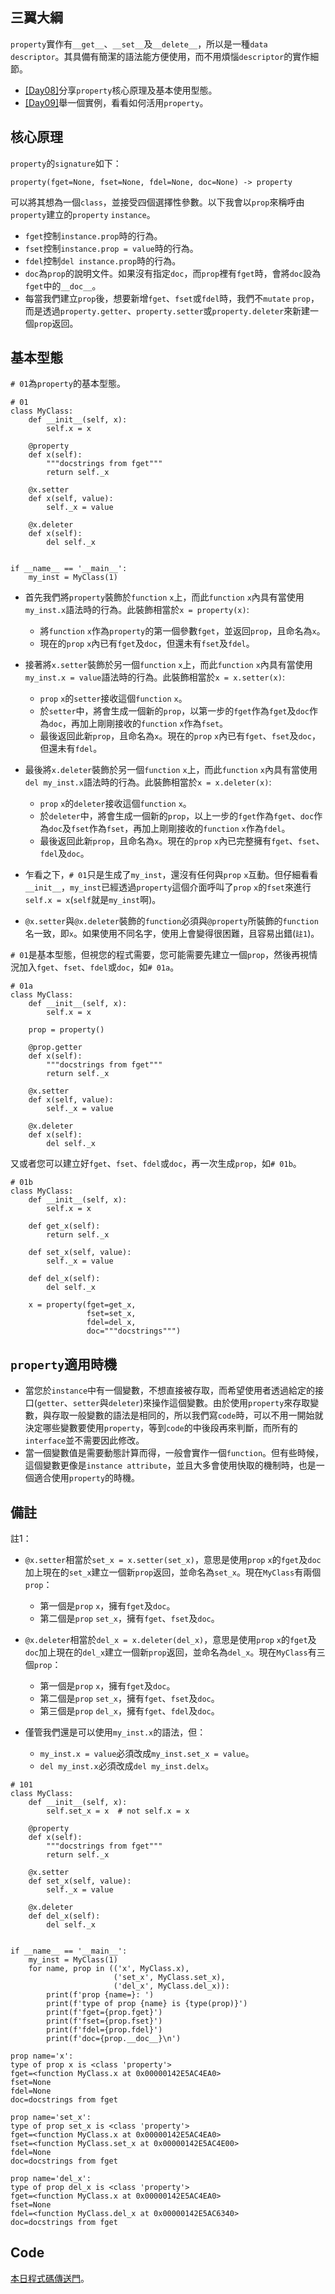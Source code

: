 ## 三翼大綱
`property`實作有`__get__`、`__set__`及`__delete__`，所以是一種`data descriptor`。其具備有簡潔的語法能方便使用，而不用煩惱`descriptor`的實作細節。
* [[Day08]](https://ithelp.ithome.com.tw/articles/10317760)分享`property`核心原理及基本使用型態。
* [[Day09]](https://ithelp.ithome.com.tw/articles/10317761)舉一個實例，看看如何活用`property`。

## 核心原理
`property`的`signature`如下：
```python=
property(fget=None, fset=None, fdel=None, doc=None) -> property
```
可以將其想為一個`class`，並接受四個選擇性參數。以下我會以`prop`來稱呼由`property`建立的`property` `instance`。
* `fget`控制`instance.prop`時的行為。
* `fset`控制`instance.prop = value`時的行為。
* `fdel`控制`del instance.prop`時的行為。
* `doc`為`prop`的說明文件。如果沒有指定`doc`，而`prop`裡有`fget`時，會將`doc`設為`fget`中的`__doc__`。
* 每當我們建立`prop`後，想要新增`fget`、`fset`或`fdel`時，我們不`mutate` `prop`，而是透過`property.getter`、`property.setter`或`property.deleter`來新建一個`prop`返回。

## 基本型態
`# 01`為`property`的基本型態。
```python=
# 01
class MyClass:
    def __init__(self, x):
        self.x = x

    @property
    def x(self):
        """docstrings from fget"""
        return self._x

    @x.setter
    def x(self, value):
        self._x = value

    @x.deleter
    def x(self):
        del self._x


if __name__ == '__main__':
    my_inst = MyClass(1)
```
* 首先我們將`property`裝飾於`function` `x`上，而此`function` `x`內具有當使用`my_inst.x`語法時的行為。此裝飾相當於`x = property(x)`:
    * 將`function` `x`作為`property`的第一個參數`fget`，並返回`prop`，且命名為`x`。
    * 現在的`prop` `x`內已有`fget`及`doc`，但還未有`fset`及`fdel`。

* 接著將`x.setter`裝飾於另一個`function` `x`上，而此`function` `x`內具有當使用`my_inst.x = value`語法時的行為。此裝飾相當於`x = x.setter(x)`:
    * `prop` `x`的`setter`接收這個`function` `x`。
    * 於`setter`中，將會生成一個新的`prop`，以第一步的`fget`作為`fget`及`doc`作為`doc`，再加上剛剛接收的`function` `x`作為`fset`。
    * 最後返回此新`prop`，且命名為`x`。現在的`prop` `x`內已有`fget`、`fset`及`doc`，但還未有`fdel`。

* 最後將`x.deleter`裝飾於另一個`function` `x`上，而此`function` `x`內具有當使用`del my_inst.x`語法時的行為。此裝飾相當於`x = x.deleter(x)`:
    *  `prop` `x`的`deleter`接收這個`function` `x`。
    * 於`deleter`中，將會生成一個新的`prop`，以上一步的`fget`作為`fget`、`doc`作為`doc`及`fset`作為`fset`，再加上剛剛接收的`function` `x`作為`fdel`。
    * 最後返回此新`prop`，且命名為`x`。現在的`prop` `x`內已完整擁有`fget`、`fset`、`fdel`及`doc`。

* 乍看之下，`# 01`只是生成了`my_inst`，還沒有任何與`prop` `x`互動。但仔細看看`__init__`，`my_inst`已經透過`property`這個介面呼叫了`prop` `x`的`fset`來進行`self.x = x`(`self`就是`my_inst`啊)。

* `@x.setter`與`@x.deleter`裝飾的`function`必須與`@property`所裝飾的`function`名一致，即`x`。如果使用不同名字，使用上會變得很困難，且容易出錯(`註1`)。

`# 01`是基本型態，但視您的程式需要，您可能需要先建立一個`prop`，然後再視情況加入`fget`、`fset`、`fdel`或`doc`，如`# 01a`。
```python=
# 01a
class MyClass:
    def __init__(self, x):
        self.x = x

    prop = property()

    @prop.getter
    def x(self):
        """docstrings from fget"""
        return self._x

    @x.setter
    def x(self, value):
        self._x = value

    @x.deleter
    def x(self):
        del self._x
```
又或者您可以建立好`fget`、`fset`、`fdel`或`doc`，再一次生成`prop`，如`# 01b`。
```python=
# 01b
class MyClass:
    def __init__(self, x):
        self.x = x

    def get_x(self):
        return self._x

    def set_x(self, value):
        self._x = value

    def del_x(self):
        del self._x

    x = property(fget=get_x,
                 fset=set_x,
                 fdel=del_x,
                 doc="""docstrings""")
```


## `property`適用時機
* 當您於`instance`中有一個變數，不想直接被存取，而希望使用者透過給定的接口(`getter`、`setter`與`deleter`)來操作這個變數。由於使用`property`來存取變數，與存取一般變數的語法是相同的，所以我們寫`code`時，可以不用一開始就決定哪些變數要使用`property`，等到`code`的中後段再來判斷，而所有的`interface`並不需要因此修改。
* 當一個變數值是需要動態計算而得，一般會實作一個`function`。但有些時候，這個變數更像是`instance attribute`，並且大多會使用快取的機制時，也是一個適合使用`property`的時機。


## 備註
註1：
* `@x.setter`相當於`set_x = x.setter(set_x)`，意思是使用`prop` `x`的`fget`及`doc`加上現在的`set_x`建立一個新`prop`返回，並命名為`set_x`。現在`MyClass`有兩個`prop`：
    * 第一個是`prop` `x`，擁有`fget`及`doc`。
    * 第二個是`prop` `set_x`，擁有`fget`、`fset`及`doc`。

* `@x.deleter`相當於`del_x = x.deleter(del_x)`，意思是使用`prop` `x`的`fget`及`doc`加上現在的`del_x`建立一個新`prop`返回，並命名為`del_x`。現在`MyClass`有三個`prop`：
    * 第一個是`prop` `x`，擁有`fget`及`doc`。
    * 第二個是`prop` `set_x`，擁有`fget`、`fset`及`doc`。
    * 第三個是`prop` `del_x`，擁有`fget`、`fdel`及`doc`。
* 僅管我們還是可以使用`my_inst.x`的語法，但：
    * `my_inst.x = value`必須改成`my_inst.set_x = value`。
    * `del my_inst.x`必須改成`del my_inst.delx`。
```python=
# 101
class MyClass:
    def __init__(self, x):
        self.set_x = x  # not self.x = x

    @property
    def x(self):
        """docstrings from fget"""
        return self._x

    @x.setter
    def set_x(self, value):
        self._x = value

    @x.deleter
    def del_x(self):
        del self._x


if __name__ == '__main__':
    my_inst = MyClass(1)
    for name, prop in (('x', MyClass.x),
                       ('set_x', MyClass.set_x),
                       ('del_x', MyClass.del_x)):
        print(f'prop {name=}: ')
        print(f'type of prop {name} is {type(prop)}')
        print(f'fget={prop.fget}')
        print(f'fset={prop.fset}')
        print(f'fdel={prop.fdel}')
        print(f'doc={prop.__doc__}\n')
```
```
prop name='x': 
type of prop x is <class 'property'>
fget=<function MyClass.x at 0x00000142E5AC4EA0>
fset=None
fdel=None
doc=docstrings from fget

prop name='set_x': 
type of prop set_x is <class 'property'>
fget=<function MyClass.x at 0x00000142E5AC4EA0>
fset=<function MyClass.set_x at 0x00000142E5AC4E00>
fdel=None
doc=docstrings from fget

prop name='del_x':
type of prop del_x is <class 'property'>
fget=<function MyClass.x at 0x00000142E5AC4EA0>
fset=None
fdel=<function MyClass.del_x at 0x00000142E5AC6340>
doc=docstrings from fget
```

## Code
[本日程式碼傳送門](https://github.com/jrycw/py10wings/tree/master/src/03_property/day08_property)。